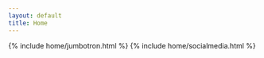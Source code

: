 ```yaml
---
layout: default
title: Home
---
```


{% include home/jumbotron.html %}
{% include home/socialmedia.html %}

<!-- Valentina has been designed to be the foundation of a new stack of open source tools to remake the garment industry.

Small-batch and custom-sized clothing manufacturing is essential to create a sustainable future, preserve small- to medium-sized textile spinning and weaving manufacturers, enable independent and small designers and manufacturers to scale up to make a decent living, rebuild local garment districts, and reduce or eliminate slave labor. -->
